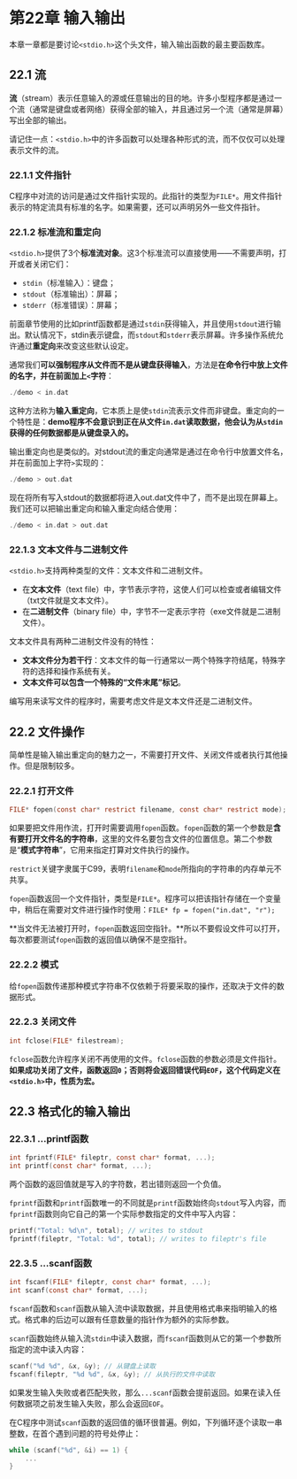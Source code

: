 # 第22章 输入输出

本章一章都是要讨论`<stdio.h>`这个头文件，输入输出函数的最主要函数库。

## 22.1 流

**流**（stream）表示任意输入的源或任意输出的目的地。许多小型程序都是通过一个流（通常是键盘或者网络）获得全部的输入，并且通过另一个流（通常是屏幕）写出全部的输出。

请记住一点：`<stdio.h>`中的许多函数可以处理各种形式的流，而不仅仅可以处理表示文件的流。

### 22.1.1 文件指针

C程序中对流的访问是通过文件指针实现的。此指针的类型为`FILE*`。用文件指针表示的特定流具有标准的名字。如果需要，还可以声明另外一些文件指针。

### 22.1.2 标准流和重定向

`<stdio.h>`提供了3个**标准流对象**。这3个标准流可以直接使用——不需要声明，打开或者关闭它们：

* `stdin`（标准输入）：键盘；
* `stdout`（标准输出）：屏幕；
* `stderr`（标准错误）：屏幕；

前面章节使用的比如printf函数都是通过`stdin`获得输入，并且使用`stdout`进行输出。默认情况下，stdin表示键盘，而`stdout`和`stderr`表示屏幕。许多操作系统允许通过**重定向**来改变这些默认设定。

通常我们**可以强制程序从文件而不是从键盘获得输入**，方法是**在命令行中放上文件的名字，并在前面加上`<`字符**：

```C
./demo < in.dat
```

这种方法称为**输入重定向**，它本质上是使`stdin`流表示文件而非键盘。重定向的一个特性是：**demo程序不会意识到正在从文件`in.dat`读取数据，他会认为从`stdin`获得的任何数据都是从键盘录入的。**

输出重定向也是类似的。对stdout流的重定向通常是通过在命令行中放置文件名，并在前面加上字符`>`实现的：

```C
./demo > out.dat
```

现在将所有写入stdout的数据都将进入out.dat文件中了，而不是出现在屏幕上。我们还可以把输出重定向和输入重定向结合使用：

```C
./demo < in.dat > out.dat
```

### 22.1.3 文本文件与二进制文件

`<stdio.h>`支持两种类型的文件：文本文件和二进制文件。

* 在**文本文件**（text file）中，字节表示字符，这使人们可以检查或者编辑文件（txt文件就是文本文件）。
* 在**二进制文件**（binary file）中，字节不一定表示字符（exe文件就是二进制文件）。

文本文件具有两种二进制文件没有的特性：

* **文本文件分为若干行**：文本文件的每一行通常以一两个特殊字符结尾，特殊字符的选择和操作系统有关。
* **文本文件可以包含一个特殊的“文件末尾”标记**。

编写用来读写文件的程序时，需要考虑文件是文本文件还是二进制文件。

## 22.2 文件操作

简单性是输入输出重定向的魅力之一，不需要打开文件、关闭文件或者执行其他操作。但是限制较多。

### 22.2.1 打开文件

```C
FILE* fopen(const char* restrict filename, const char* restrict mode);
```

如果要把文件用作流，打开时需要调用`fopen`函数。`fopen`函数的第一个参数是**含有要打开文件名的字符串**，这里的文件名要包含文件的位置信息。第二个参数是“**模式字符串**”，它用来指定打算对文件执行的操作。

`restrict`关键字隶属于C99，表明`filename`和`mode`所指向的字符串的内存单元不共享。

`fopen`函数返回一个文件指针，类型是`FILE*`。程序可以把该指针存储在一个变量中，稍后在需要对文件进行操作时使用：`FILE* fp = fopen("in.dat", "r");`

**当文件无法被打开时，`fopen`函数返回空指针。**所以不要假设文件可以打开，每次都要测试`fopen`函数的返回值以确保不是空指针。

### 22.2.2 模式

给`fopen`函数传递那种模式字符串不仅依赖于将要采取的操作，还取决于文件的数据形式。

### 22.2.3 关闭文件

```C
int fclose(FILE* filestream);
```

`fclose`函数允许程序关闭不再使用的文件。`fclose`函数的参数必须是文件指针。**如果成功关闭了文件，函数返回`0`；否则将会返回错误代码`EOF`，这个代码定义在`<stdio.h>`中，性质为宏。**

## 22.3 格式化的输入输出

### 22.3.1 ...printf函数

```C
int fprintf(FILE* fileptr, const char* format, ...);
int printf(const char* format, ...);
```

两个函数的返回值就是写入的字符数，若出错则返回一个负值。

`fprintf`函数和`printf`函数唯一的不同就是`printf`函数始终向`stdout`写入内容，而`fprintf`函数则向它自己的第一个实际参数指定的文件中写入内容：

```C
printf("Total: %d\n", total); // writes to stdout
fprintf(fileptr, "Total: %d", total); // writes to fileptr's file
```

### 22.3.5 ...scanf函数

```C
int fscanf(FILE* fileptr, const char* format, ...);
int scanf(const char* format, ...);
```

`fscanf`函数和`scanf`函数从输入流中读取数据，并且使用格式串来指明输入的格式。格式串的后边可以跟有任意数量的指针作为额外的实际参数。

`scanf`函数始终从输入流`stdin`中读入数据，而`fscanf`函数则从它的第一个参数所指定的流中读入内容：

```C
scanf("%d %d", &x, &y); // 从键盘上读取
fscanf(fileptr, "%d %d", &x, &y); // 从执行的文件中读取
```

如果发生输入失败或者匹配失败，那么`...scanf`函数会提前返回。如果在读入任何数据项之前发生输入失败，那么会返回`EOF`。

在C程序中测试`scanf`函数的返回值的循环很普遍。例如，下列循环逐个读取一串整数，在首个遇到问题的符号处停止：

```C
while (scanf("%d", &i) == 1) {
    ...
}
```


